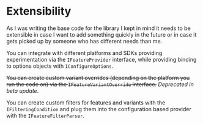 # Extensibility

As I was writing the base code for the library I kept in mind it needs to be extensible in case I want to add something quickly in the future or in case it gets picked up by someone who has different needs than me.

You can integrate with different platforms and SDKs providing experimentation via the `IFeatureProvider` interface, while providing binding to options objects with `IConfigureOptions`.

~~You can create custom variant overrides (depending on the platform you run the code on) via the `IFeatureVariantOverride` interface.~~ _Deprecated in beta update_.

You can create custom filters for features and variants with the `IFilteringCondition` and plug them into the configuration based provider with the `IFeatureFilterParser`.
